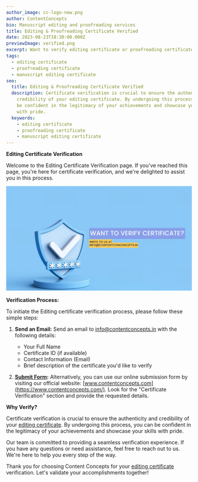 ```yaml
---
author_image: cc-logo-new.png
author: ContentConcepts
bio: Manuscript editing and proofreading services
title: Editing & Proofreading Certificate Verified
date: 2023-08-23T18:30:00.000Z
previewImage: verified.png
excerpt: Want to verify editing certificate or proofreading certificate?
tags:
  - editing certificate
  - proofreading certificate
  - manuscript editing certificate
seo:
  title: Editing & Proofreading Certificate Verified
  description: Certificate verification is crucial to ensure the authenticity and
    credibility of your editing certificate. By undergoing this process, you can
    be confident in the legitimacy of your achievements and showcase your skills
    with pride.
  keywords:
    - editing certificate
    - proofreading certificate
    - manuscript editing certificate
---
```

**Editing Certificate Verification**

Welcome to the Editing Certificate Verification page. If you've reached this page, you're here for certificate verification, and we're delighted to assist you in this process.



![Editing proofreading certificate](want-to-verify-certificate.png "Editing proofreading certificate")

**Verification Process:**

To initiate the Editing certificate verification process, please follow these simple steps:

1. **Send an Email:** Send an email to [info@contentconcepts.in](mailto:info@contentconcepts.in) with the following details:

   * Your Full Name
   * Certificate ID (if available)
   * Contact Information (Email)
   * Brief description of the certificate you'd like to verify
2. **[Submit Form](https://contentconcepts.in/contact/):** Alternatively, you can use our online submission form by visiting our official website: [www.contentconcepts.com](https://www.contentconcepts.com/). Look for the "Certificate Verification" section and provide the requested details.

**Why Verify?**

Certificate verification is crucial to ensure the authenticity and credibility of your [editing certificate](https://contentconcepts.com/blog/free-english-editing-certificate). By undergoing this process, you can be confident in the legitimacy of your achievements and showcase your skills with pride.

Our team is committed to providing a seamless verification experience. If you have any questions or need assistance, feel free to reach out to us. We're here to help you every step of the way.

Thank you for choosing Content Concepts for your [editing certificate](https://contentconcepts.com/blog/free-english-editing-certificate) verification. Let's validate your accomplishments together!
